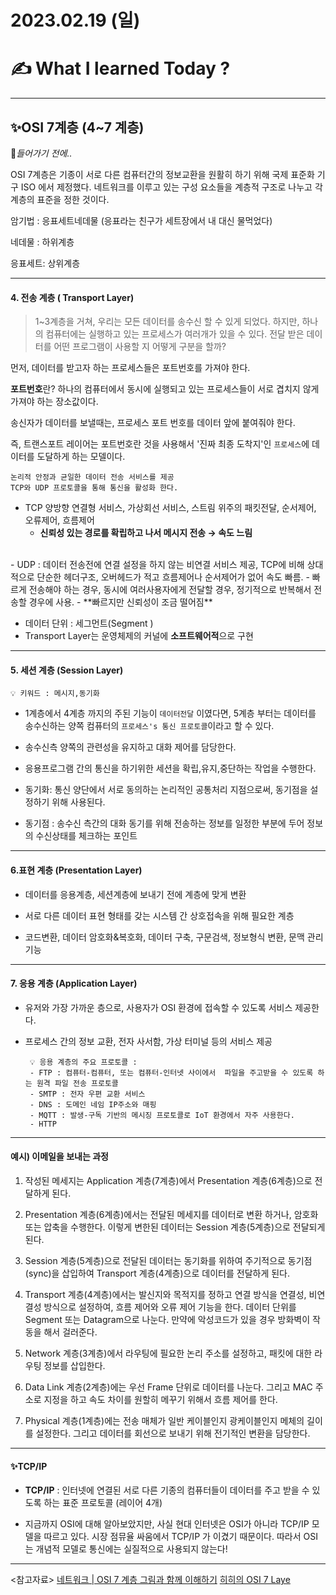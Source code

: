# 2023.02.19 (일)

# ✍️ What I learned Today ?

---
## ✨OSI 7계층 (4~7 계층)

📌*들어가기 전에..*

OSI 7계층은 기종이 서로 다른 컴퓨터간의 정보교환을 원활히 하기 위해 국제 표준화 기구 ISO 에서 제정했다. 네트워크를 이루고 있는 구성 요소들을 계층적 구조로 나누고 각 계층의 표준을 정한 것이다.

암기법 : 응표세트네데물 (응표라는 친구가 세트장에서 내 대신 물먹었다)

네데물 : 하위계층

응표세트: 상위계층

---

#### 4. 전송 계층 ( Transport Layer)
> 1~3계층을 거쳐, 우리는 모든 데이터를 송수신 할 수 있게 되었다. 하지만, 하나의 컴퓨터에는 실행하고 있는 프로세스가 여러개가 있을 수 있다. 전달 받은 데이터를 어떤 프로그램이 사용할 지 어떻게 구분을 할까? 

먼저, 데이터를 받고자 하는 프로세스들은 포트번호를 가져야 한다. 

**포트번호**란? 하나의 컴퓨터에서 동시에 실행되고 있는 프로세스들이 서로 겹치지 않게 가져야 하는 장소값이다.

송신자가 데이터를 보낼때는, 프로세스 포트 번호를 데이터 앞에 붙여줘야 한다.

즉, 트랜스포트 레이어는 포트번호란 것을 사용해서 '진짜 최종 도착지'인 `프로세스`에 데이터를 도달하게 하는 모델이다.

    
    논리적 안정과 균일한 데이터 전송 서비스를 제공
    TCP와 UDP 프로토콜을 통해 통신을 활성화 한다. 
  - TCP 양방향 연결형 서비스, 가상회선 서비스, 스트림 위주의 패킷전달, 순서제어, 오류제어, 흐름제어
    - **신뢰성 있는 경로를 확립하고 나서 메시지 전송 → 속도 느림**
   <br>
  - UDP : 데이터 전송전에 연결 설정을 하지 않는 비연결 서비스 제공,   TCP에 비해 상대적으로 단순한 헤더구조, 오버헤드가 적고 흐름제어나 순서제어가 없어 속도 빠름.
      - 빠르게 전송해야 하는 경우, 동시에 여러사용자에게 전달할 경우, 정기적으로 반복해서 전송할 경우에 사용. 
      - **빠르지만 신뢰성이 조금 떨어짐**

  <br>
  
  - 데이터 단위 : 세그먼트(Segment )
  - Transport Layer는 운영체제의 커널에 **소프트웨어적**으로 구현 
 

---
#### 5. 세션 계층 (Session Layer)

    💡 키워드 : 메시지,동기화

- 1계층에서 4계층 까지의 주된 기능이 `데이터전달` 이였다면, 5계층 부터는 데이터를 송수신하는 양쪽 컴퓨터의 `프로세스's 통신 프로토콜`이라고 할 수 있다.

- 송수신측 양쪽의 관련성을 유지하고 대화 제어를 담당한다.

- 응용프로그램 간의 통신을 하기위한 세션을 확립,유지,중단하는 작업을 수행한다.

- 동기화: 통신 양단에서 서로 동의하는 논리적인 공통처리 지점으로써, 동기점을 설정하기 위해 사용된다.

- 동기점 : 송수신 측간의 대화 동기를 위해 전송하는 정보를 일정한 부분에 두어 정보의 수신상태를 체크하는 포인트

---
#### 6.표현 계층 (Presentation Layer)

- 데이터를 응용계층, 세션계층에 보내기 전에 계층에 맞게 변환

- 서로 다른 데이터 표현 형태를 갖는 시스템 간 상호접속을 위해 필요한 계층

- 코드변환, 데이터 암호화&복호화, 데이터 구축, 구문검색, 정보형식 변환, 문맥 관리기능 
---
#### 7. 응용 계층 (Application Layer)
 - 유저와 가장 가까운 층으로, 사용자가 OSI 환경에 접속할 수 있도록 서비스 제공한다.
 
 - 프로세스 간의 정보 교환, 전자 사서함, 가상 터미널 등의 서비스 제공

        💡 응용 계층의 주요 프로토콜 : 
        - FTP : 컴퓨터-컴퓨터, 또는 컴퓨터-인터넷 사이에서  파일을 주고받을 수 있도록 하는 원격 파일 전송 프로토콜
        - SMTP : 전자 우편 교환 서비스
        - DNS : 도메인 네임 IP주소와 매핑
        - MQTT : 발생-구독 기반의 메시징 프로토콜로 IoT 환경에서 자주 사용한다.
        - HTTP 

---

####  예시) 이메일을 보내는 과정

1. 작성된 메세지는 Application 계층(7계층)에서 Presentation 계층(6계층)으로 전달하게 된다.


2. Presentation 계층(6계층)에서는 전달된 메세지를 데이터로 변환 하거나, 암호화 또는 압축을 수행한다. 이렇게 변한된 데이터는 Session 계층(5계층)으로 전달되게 된다.


3. Session 계층(5계층)으로 전달된 데이터는 동기화를 위하여 주기적으로 동기점(sync)을 삽입하여 Transport 계층(4계층)으로 데이터를 전달하게 된다.


4. Transport 계층(4계층)에서는 발신지와 목적지를 정하고 연결 방식을 연결성, 비연결성 방식으로 설정하여, 흐름 제어와 오류 제어 기능을 한다. 데이터 단위를 Segment 또는 Datagram으로 나눈다. 만약에 악성코드가 있을 경우 방화벽이 작동을 해서 걸러준다.


5. Network 계층(3계층)에서 라우팅에 필요한 논리 주소를 설정하고, 패킷에 대한 라우팅 정보를 삽입한다.


6. Data Link 계층(2계층)에는 우선 Frame 단위로 데이터를 나눈다. 그리고 MAC 주소로 지정을 하고 속도 차이를 원할히 메꾸기 위해서 흐름 제어를 한다.


7. Physical 계층(1계층)에는 전송 매체가 일반 케이블인지 광케이블인지 메체의 길이를 설정한다. 그리고 데이터를 회선으로 보내기 위해 전기적인 변환을 담당한다.


---

#### ✨TCP/IP

- **TCP/IP** : 인터넷에 연결된 서로 다른 기종의 컴퓨터들이 데이터를 주고 받을 수 있도록 하는 표준 프로토콜 (레이어 4개)
 
- 지금까지 OSI에 대해 알아보았지만, 사실 현대 인터넷은 OSI가 아니라 TCP/IP 모델을 따르고 있다. 시장 점뮤율 싸움에서 TCP/IP 가 이겼기 때문이다. 따라서 OSI는 개념적 모델로 통신에는 실질적으로 사용되지 않는다!




---

<참고자료> 
[네트워크 | OSI 7 계층 그림과 함께 이해하기](https://velog.io/@jeongs/%EB%84%A4%ED%8A%B8%EC%9B%8C%ED%81%AC-OSI-7-%EA%B3%84%EC%B8%B5-%EA%B7%B8%EB%A6%BC%EA%B3%BC-%ED%95%A8%EA%BB%98-%EC%9D%B4%ED%95%B4%ED%95%98%EA%B8%B0)
[히히의 OSI 7 Laye](https://www.youtube.com/watch?v=1pfTxp25MA8&t=1905s)
